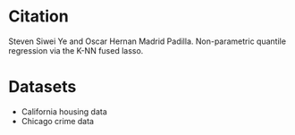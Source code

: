 # Citation
Steven Siwei Ye and Oscar Hernan Madrid Padilla. Non-parametric quantile regression via the K-NN fused lasso.

# Datasets 
*  California housing data
*  Chicago crime data
